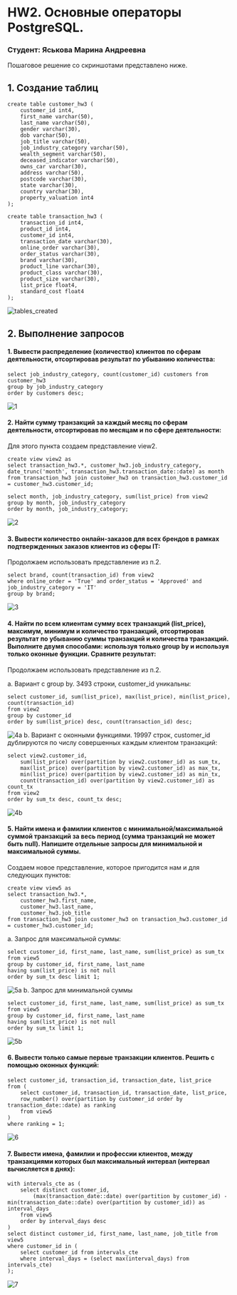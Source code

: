 # HW2. Основные операторы PostgreSQL.
### Студент: Яськова Марина Андреевна
Пошаговое решение со скриншотами представлено ниже.
## 1. Создание таблиц
```
create table customer_hw3 (
	customer_id int4,
	first_name varchar(50),
	last_name varchar(50),
	gender varchar(30),
	dob varchar(50),
	job_title varchar(50),
	job_industry_category varchar(50),
	wealth_segment varchar(50),
	deceased_indicator varchar(50),
	owns_car varchar(30),
	address varchar(50),
	postcode varchar(30),
	state varchar(30),
	country varchar(30),
	property_valuation int4
);

create table transaction_hw3 (
	transaction_id int4,
	product_id int4,
	customer_id int4,
	transaction_date varchar(30),
	online_order varchar(30),
	order_status varchar(30),
	brand varchar(30),
	product_line varchar(30),
	product_class varchar(30),
	product_size varchar(30),
	list_price float4,
	standard_cost float4
); 
```
![tables_created](screenshots/tables_created.png)
## 2. Выполнение запросов
#### 1. Вывести распределение (количество) клиентов по сферам деятельности, отсортировав результат по убыванию количества:
```
select job_industry_category, count(customer_id) customers from customer_hw3
group by job_industry_category 
order by customers desc;
```
![1](screenshots/1.png)

#### 2. Найти сумму транзакций за каждый месяц по сферам деятельности, отсортировав по месяцам и по сфере деятельности:
Для этого пункта создаем представление view2.
```
create view view2 as
select transaction_hw3.*, customer_hw3.job_industry_category, date_trunc('month', transaction_hw3.transaction_date::date) as month
from transaction_hw3 join customer_hw3 on transaction_hw3.customer_id = customer_hw3.customer_id;

select month, job_industry_category, sum(list_price) from view2
group by month, job_industry_category
order by month, job_industry_category;
```
![2](screenshots/2.png)

#### 3. Вывести количество онлайн-заказов для всех брендов в рамках подтвержденных заказов клиентов из сферы IT:
Продолжаем использовать представление из п.2.
```
select brand, count(transaction_id) from view2
where online_order = 'True' and order_status = 'Approved' and job_industry_category = 'IT'
group by brand;
```
![3](screenshots/3.png)

#### 4. Найти по всем клиентам сумму всех транзакций (list_price), максимум, минимум и количество транзакций, отсортировав результат по убыванию суммы транзакций и количества транзакций. Выполните двумя способами: используя только group by и используя только оконные функции. Сравните результат:
Продолжаем использовать представление из п.2.

a. Вариант с group by. 3493 строки, customer_id уникальны:
```
select customer_id, sum(list_price), max(list_price), min(list_price), count(transaction_id)
from view2
group by customer_id
order by sum(list_price) desc, count(transaction_id) desc;
```
![4a](screenshots/4a.png)
b. Вариант с оконными функциями. 19997 строк, customer_id дублируются по числу совершенных каждым клиентом транзакций:
```
select view2.customer_id,
	sum(list_price) over(partition by view2.customer_id) as sum_tx,
	max(list_price) over(partition by view2.customer_id) as max_tx, 
	min(list_price) over(partition by view2.customer_id) as min_tx, 
	count(transaction_id) over(partition by view2.customer_id) as count_tx
from view2
order by sum_tx desc, count_tx desc;
```
![4b](screenshots/4b.png)

#### 5. Найти имена и фамилии клиентов с минимальной/максимальной суммой транзакций за весь период (сумма транзакций не может быть null). Напишите отдельные запросы для минимальной и максимальной суммы.
Создаем новое представление, которое пригодится нам и для следующих пунктов:
```
create view view5 as
select transaction_hw3.*,
	customer_hw3.first_name,
	customer_hw3.last_name,
	customer_hw3.job_title
from transaction_hw3 join customer_hw3 on transaction_hw3.customer_id = customer_hw3.customer_id;
```
a. Запрос для максимальной суммы:
```
select customer_id, first_name, last_name, sum(list_price) as sum_tx from view5
group by customer_id, first_name, last_name
having sum(list_price) is not null
order by sum_tx desc limit 1;
```
![5a](screenshots/5a.png)
b. Запрос для минимальной суммы
```
select customer_id, first_name, last_name, sum(list_price) as sum_tx from view5
group by customer_id, first_name, last_name
having sum(list_price) is not null
order by sum_tx limit 1;
```
![5b](screenshots/5b.png)

#### 6. Вывести только самые первые транзакции клиентов. Решить с помощью оконных функций:
```
select customer_id, transaction_id, transaction_date, list_price
from (
	select customer_id, transaction_id, transaction_date, list_price,
	row_number() over(partition by customer_id order by transaction_date::date) as ranking
	from view5
)
where ranking = 1;
```
![6](screenshots/6.png)

#### 7. Вывести имена, фамилии и профессии клиентов, между транзакциями которых был максимальный интервал (интервал вычисляется в днях):
```
with intervals_cte as (
	select distinct customer_id, 
		(max(transaction_date::date) over(partition by customer_id) - min(transaction_date::date) over(partition by customer_id)) as interval_days
	from view5
	order by interval_days desc
) 
select distinct customer_id, first_name, last_name, job_title from view5
where customer_id in (
	select customer_id from intervals_cte 
	where interval_days = (select max(interval_days) from intervals_cte)
);
```
![7](screenshots/7.png)